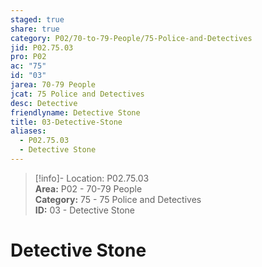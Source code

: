 ```yaml
---  
staged: true  
share: true  
category: P02/70-to-79-People/75-Police-and-Detectives  
jid: P02.75.03  
pro: P02  
ac: "75"  
id: "03"  
jarea: 70-79 People  
jcat: 75 Police and Detectives  
desc: Detective  
friendlyname: Detective Stone  
title: 03-Detective-Stone  
aliases:  
  - P02.75.03  
  - Detective Stone  
---  
```

  
>[!info]- Location: P02.75.03  
>**Area:** P02 - 70-79 People  
>**Category:** 75 - 75 Police and Detectives  
>**ID:** 03 - Detective Stone  
  
# Detective Stone  
